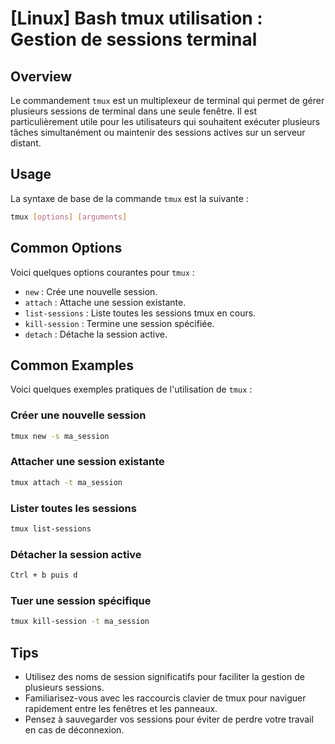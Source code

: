 # [Linux] Bash tmux utilisation : Gestion de sessions terminal

## Overview
Le commandement `tmux` est un multiplexeur de terminal qui permet de gérer plusieurs sessions de terminal dans une seule fenêtre. Il est particulièrement utile pour les utilisateurs qui souhaitent exécuter plusieurs tâches simultanément ou maintenir des sessions actives sur un serveur distant.

## Usage
La syntaxe de base de la commande `tmux` est la suivante :

```bash
tmux [options] [arguments]
```

## Common Options
Voici quelques options courantes pour `tmux` :

- `new` : Crée une nouvelle session.
- `attach` : Attache une session existante.
- `list-sessions` : Liste toutes les sessions tmux en cours.
- `kill-session` : Termine une session spécifiée.
- `detach` : Détache la session active.

## Common Examples
Voici quelques exemples pratiques de l'utilisation de `tmux` :

### Créer une nouvelle session
```bash
tmux new -s ma_session
```

### Attacher une session existante
```bash
tmux attach -t ma_session
```

### Lister toutes les sessions
```bash
tmux list-sessions
```

### Détacher la session active
```bash
Ctrl + b puis d
```

### Tuer une session spécifique
```bash
tmux kill-session -t ma_session
```

## Tips
- Utilisez des noms de session significatifs pour faciliter la gestion de plusieurs sessions.
- Familiarisez-vous avec les raccourcis clavier de tmux pour naviguer rapidement entre les fenêtres et les panneaux.
- Pensez à sauvegarder vos sessions pour éviter de perdre votre travail en cas de déconnexion.